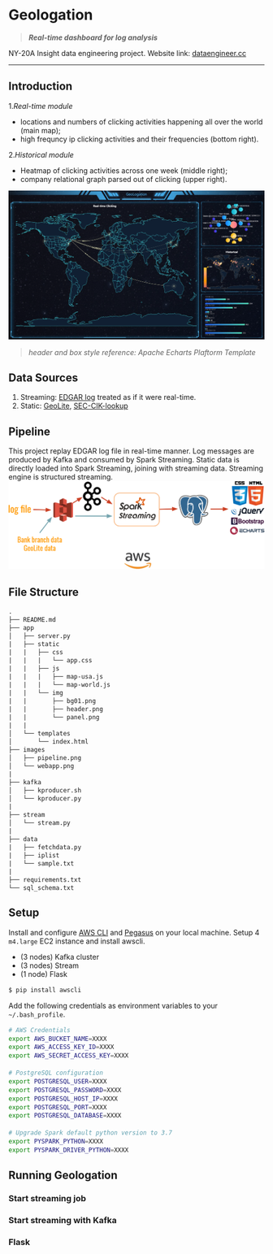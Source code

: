 # Geologation
> ***Real-time dashboard for log analysis***

NY-20A Insight data engineering project.
Website link: [dataengineer.cc](http://dataengineer.cc/)

***

## Introduction

1.*Real-time module* 
 - locations and numbers of clicking activities happening all over the world (main map);
 - high frequncy ip clicking activities and their frequencies (bottom right).

2.*Historical module* 
 - Heatmap of clicking activities across one week (middle right); 
 - company relational graph parsed out of clicking (upper right). 

![](./images/webapp.png)
> *header and box style reference: Apache Echarts Plaftorm Template*

## Data Sources
  1. Streaming: [EDGAR log](https://www.sec.gov/dera/data/edgar-log-file-data-set.html) treated as if it were real-time.
  2. Static: [GeoLite](https://lite.ip2location.com/ip2location-lite), [SEC-CIK-lookup](https://www.sec.gov/Archives/edgar/cik-lookup-data.txt)

## Pipeline

This project replay EDGAR log file in real-time manner. Log messages are produced by Kafka and consumed by Spark Streaming. Static data is directly loaded into Spark Streaming, joining with streaming data. Streaming engine is structured streaming.
![](./images/pipeline.png)

## File Structure
```
.
├── README.md
├── app
│   ├── server.py
|   ├── static
|   |   ├── css
|   |   |   └── app.css
|   |   ├── js
|   |   |   ├── map-usa.js
|   |   |   └── map-world.js
|   |   └── img
|   |       ├── bg01.png
|   |       ├── header.png
|   |       └── panel.png
|   |
│   └── templates
│       └── index.html
├── images
│   ├── pipeline.png
│   └── webapp.png
|
├── kafka
│   ├── kproducer.sh
│   └── kproducer.py
|
├── stream
│   └── stream.py
|
├── data
|   ├── fetchdata.py
|   ├── iplist
|   └── sample.txt
|
├── requirements.txt
└── sql_schema.txt
```

## Setup
Install and configure [AWS CLI](https://aws.amazon.com/cli/) and [Pegasus](https://github.com/InsightDataScience/pegasus) on your local machine. Setup 4 `m4.large` EC2 instance and install awscli.

- (3 nodes) Kafka cluster
- (3 nodes) Stream
- (1 node) Flask

```bash
$ pip install awscli
```
Add the following credentials as environment variables to your `~/.bash_profile`.

```bash
# AWS Credentials
export AWS_BUCKET_NAME=XXXX
export AWS_ACCESS_KEY_ID=XXXX
export AWS_SECRET_ACCESS_KEY=XXXX

# PostgreSQL configuration
export POSTGRESQL_USER=XXXX
export POSTGRESQL_PASSWORD=XXXX
export POSTGRESQL_HOST_IP=XXXX
export POSTGRESQL_PORT=XXXX
export POSTGRESQL_DATABASE=XXXX

# Upgrade Spark default python version to 3.7
export PYSPARK_PYTHON=XXXX
export PYSPARK_DRIVER_PYTHON=XXXX
```

## Running Geologation
### Start streaming job
### Start streaming with Kafka
### Flask
